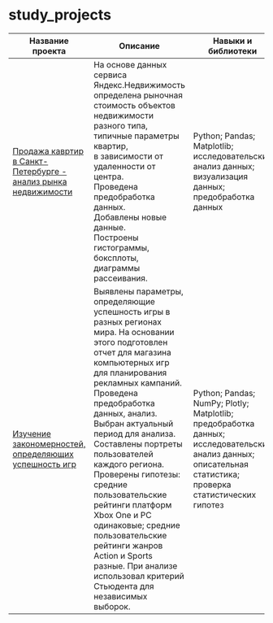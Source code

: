 # study_projects


| Название проекта | Описание      | Навыки и библиотеки      |
| ---------------- | ------------- | ------------- |
| [Продажа кавртир в Санкт- Петербурге - <br>анализ рынка недвижимости](https://github.com/danietta-k/study_projects/tree/main/real_estate_spb)| На основе данных сервиса Яндекс.Недвижимость<br> определена рыночная стоимость объектов<br> недвижимости разного типа,<br> типичные параметры квартир,<br> в зависимости от удаленности от центра.<br> Проведена предобработка данных.<br> Добавлены новые данные.<br> Построены гистограммы, боксплоты, диаграммы рассеивания.  | Python; Pandas; Matplotlib; исследовательский анализ данных; визуализация данных; предобработка данных  |
|[Изучение закономерностей, определяющих успешность игр](https://github.com/danietta-k/study_projects/tree/main/games_sales_2016)|Выявлены параметры, определяющие успешность игры в разных регионах мира. На основании этого подготовлен отчет для магазина компьютерных игр для планирования рекламных кампаний. Проведена предобработка данных, анализ. Выбран актуальный период для анализа. Составлены портреты пользователей каждого региона. Проверены гипотезы: средние пользовательские рейтинги платформ Xbox One и PC одинаковые; средние пользовательские рейтинги жанров Action и Sports разные. При анализе использовал критерий Стьюдента для независимых выборок. | Python; Pandas; NumPy; Plotly; Matplotlib; предобработка данных; исследовательский анализ данных; описательная статистика; проверка статистических гипотез |
